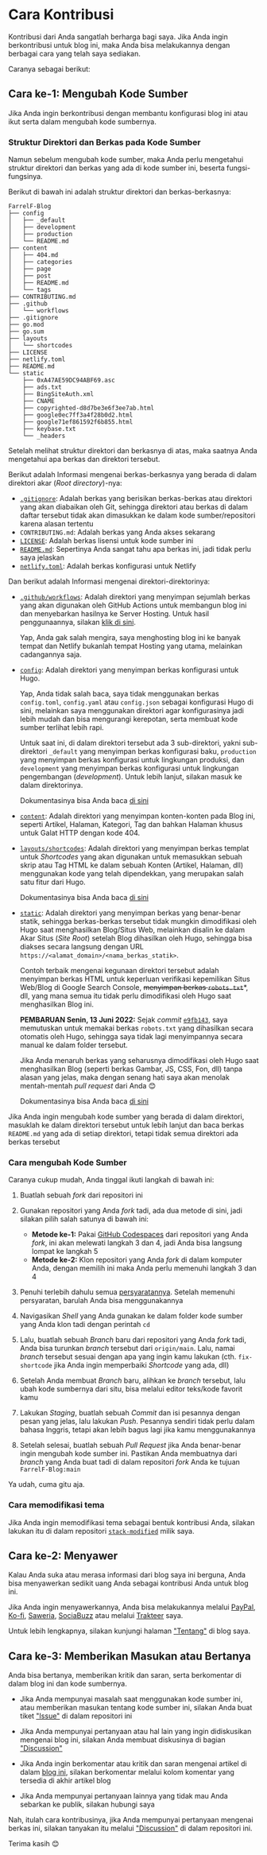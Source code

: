# Cara Kontribusi

Kontribusi dari Anda sangatlah berharga bagi saya. Jika Anda ingin berkontribusi untuk blog ini, maka Anda bisa melakukannya dengan berbagai cara yang telah saya sediakan.

Caranya sebagai berikut:

## Cara ke-1: Mengubah Kode Sumber

Jika Anda ingin berkontribusi dengan membantu konfigurasi blog ini atau ikut serta dalam mengubah kode sumbernya.

### Struktur Direktori dan Berkas pada Kode Sumber

Namun sebelum mengubah kode sumber, maka Anda perlu mengetahui struktur direktori dan berkas yang ada di kode sumber ini, beserta fungsi-fungsinya.

Berikut di bawah ini adalah struktur direktori dan berkas-berkasnya:

```plain
FarrelF-Blog
├── config
│   ├── _default
│   ├── development
│   ├── production
│   └── README.md
├── content
│   ├── 404.md
│   ├── categories
│   ├── page
│   ├── post
│   ├── README.md
│   └── tags
├── CONTRIBUTING.md
├── .github
│   └── workflows
├── .gitignore
├── go.mod
├── go.sum
├── layouts
│   └── shortcodes
├── LICENSE
├── netlify.toml
├── README.md
└── static
    ├── 0xA47AE59DC94ABF69.asc
    ├── ads.txt
    ├── BingSiteAuth.xml
    ├── CNAME
    ├── copyrighted-d8d7be3e6f3ee7ab.html
    ├── google0ec7ff3a4f28b0d2.html
    ├── google71ef861592f6b855.html
    ├── keybase.txt
    └── _headers
```

Setelah melihat struktur direktori dan berkasnya di atas, maka saatnya Anda mengetahui apa berkas dan direktori tersebut.

Berikut adalah Informasi mengenai berkas-berkasnya yang berada di dalam direktori akar (_Root directory_)-nya:

- [`.gitignore`](.gitignore): Adalah berkas yang berisikan berkas-berkas atau direktori yang akan diabaikan oleh Git, sehingga direktori atau berkas di dalam daftar tersebut tidak akan dimasukkan ke dalam kode sumber/repositori karena alasan tertentu
- `CONTRIBUTING.md`: Adalah berkas yang Anda akses sekarang
- [`LICENSE`](LICENSE): Adalah berkas lisensi untuk kode sumber ini
- [`README.md`](README.md): Sepertinya Anda sangat tahu apa berkas ini, jadi tidak perlu saya jelaskan
- [`netlify.toml`](netlify.toml): Adalah berkas konfigurasi untuk Netlify

Dan berikut adalah Informasi mengenai direktori-direktorinya:

- [`.github/workflows`](.github/workflows): Adalah direktori yang menyimpan sejumlah berkas yang akan digunakan oleh GitHub Actions untuk membangun blog ini dan menyebarkan hasilnya ke Server Hosting. Untuk hasil penggunaannya, silakan [klik di sini](https://github.com/FarrelF/Blog/actions).

    Yap, Anda gak salah mengira, saya menghosting blog ini ke banyak tempat dan Netlify bukanlah tempat Hosting yang utama, melainkan cadangannya saja.

- [`config`](config): Adalah direktori yang menyimpan berkas konfigurasi untuk Hugo.

    Yap, Anda tidak salah baca, saya tidak menggunakan berkas `config.toml`, `config.yaml` atau `config.json` sebagai konfigurasi Hugo di sini, melainkan saya menggunakan direktori agar konfigurasinya jadi lebih mudah dan bisa mengurangi kerepotan, serta membuat kode sumber terlihat lebih rapi.

    Untuk saat ini, di dalam direktori tersebut ada 3 sub-direktori, yakni sub-direktori `_default` yang menyimpan berkas konfigurasi baku, `production` yang menyimpan berkas konfigurasi untuk lingkungan produksi, dan `development` yang menyimpan berkas konfigurasi untuk lingkungan pengembangan (_development_). Untuk lebih lanjut, silakan masuk ke dalam direktorinya.

    Dokumentasinya bisa Anda baca [di sini](https://gohugo.io/getting-started/configuration/#configuration-directory)

- [`content`](content): Adalah direktori yang menyimpan konten-konten pada Blog ini, seperti Artikel, Halaman, Kategori, Tag dan bahkan Halaman khusus untuk Galat HTTP dengan kode 404.
- [`layouts/shortcodes`](layouts/shortcodes): Adalah direktori yang menyimpan berkas templat untuk _Shortcodes_ yang akan digunakan untuk memasukkan sebuah skrip atau Tag HTML ke dalam sebuah Konten (Artikel, Halaman, dll) menggunakan kode yang telah dipendekkan, yang merupakan salah satu fitur dari Hugo.

    Dokumentasinya bisa Anda baca [di sini](https://gohugo.io/templates/shortcode-templates/)

- [`static`](static): Adalah direktori yang menyimpan berkas yang benar-benar statik, sehingga berkas-berkas tersebut tidak mungkin dimodifikasi oleh Hugo saat menghasilkan Blog/Situs Web, melainkan disalin ke dalam Akar Situs (_Site Root_) setelah Blog dihasilkan oleh Hugo, sehingga bisa diakses secara langsung dengan URL `https://<alamat_domain>/<nama_berkas_statik>`.

    Contoh terbaik mengenai kegunaan direktori tersebut adalah menyimpan berkas HTML untuk keperluan verifikasi kepemilikan Situs Web/Blog di Google Search Console, ~~menyimpan berkas `robots.txt`~~*, dll, yang mana semua itu tidak perlu dimodifikasi oleh Hugo saat menghasilkan Blog ini.

    **PEMBARUAN Senin, 13 Juni 2022:** Sejak _commit_ [`e9fb143`](https://github.com/FarrelF/Blog/commit/e9fb1439cb3f1cd88d61d014a8d035faf7929f5c), saya memutuskan untuk memakai berkas `robots.txt` yang dihasilkan secara otomatis oleh Hugo, sehingga saya tidak lagi menyimpannya secara manual ke dalam folder tersebut.

    Jika Anda menaruh berkas yang seharusnya dimodifikasi oleh Hugo saat menghasilkan Blog (seperti berkas Gambar, JS, CSS, Fon, dll) tanpa alasan yang jelas, maka dengan senang hati saya akan menolak mentah-mentah _pull request_ dari Anda 😊

    Dokumentasinya bisa Anda baca [di sini](https://gohugo.io/content-management/static-files/)

Jika Anda ingin mengubah kode sumber yang berada di dalam direktori, masuklah ke dalam direktori tersebut untuk lebih lanjut dan baca berkas `README.md` yang ada di setiap direktori, tetapi tidak semua direktori ada berkas tersebut

### Cara mengubah Kode Sumber

Caranya cukup mudah, Anda tinggal ikuti langkah di bawah ini:

1. Buatlah sebuah _fork_ dari repositori ini

2. Gunakan repositori yang Anda _fork_ tadi, ada dua metode di sini, jadi silakan pilih salah satunya di bawah ini:
    - **Metode ke-1:** Pakai [GitHub Codespaces](https://github.com/features/codespaces) dari repositori yang Anda _fork_, ini akan melewati langkah 3 dan 4, jadi Anda bisa langsung lompat ke langkah 5
    - **Metode ke-2:** Klon repositori yang Anda _fork_ di dalam komputer Anda, dengan memilih ini maka Anda perlu memenuhi langkah 3 dan 4

3. Penuhi terlebih dahulu semua [persyaratannya](https://github.com/FarrelF/Blog#persyaratan). Setelah memenuhi persyaratan, barulah Anda bisa menggunakannya

4. Navigasikan _Shell_ yang Anda gunakan ke dalam folder kode sumber yang Anda klon tadi dengan perintah `cd`

5. Lalu, buatlah sebuah _Branch_ baru dari repositori yang Anda _fork_ tadi, Anda bisa turunkan _branch_ tersebut dari `origin/main`. Lalu, namai _branch_ tersebut sesuai dengan apa yang ingin kamu lakukan (cth. `fix-shortcode` jika Anda ingin memperbaiki _Shortcode_ yang ada, dll)

6. Setelah Anda membuat _Branch_ baru, alihkan ke _branch_ tersebut, lalu ubah kode sumbernya dari situ, bisa melalui editor teks/kode favorit kamu

7. Lakukan _Staging_, buatlah sebuah _Commit_ dan isi pesannya dengan pesan yang jelas, lalu lakukan _Push_. Pesannya sendiri tidak perlu dalam bahasa Inggris, tetapi akan lebih bagus lagi jika kamu menggunakannya

8. Setelah selesai, buatlah sebuah _Pull Request_ jika Anda benar-benar ingin mengubah kode sumber ini. Pastikan Anda membuatnya dari _branch_ yang Anda buat tadi di dalam repositori _fork_ Anda ke tujuan `FarrelF-Blog:main`

Ya udah, cuma gitu aja.

### Cara memodifikasi tema

Jika Anda ingin memodifikasi tema sebagai bentuk kontribusi Anda, silakan lakukan itu di dalam repositori [`stack-modified`](https://github.com/FarrelF/stack-modified) milik saya.

## Cara ke-2: Menyawer

Kalau Anda suka atau merasa informasi dari blog saya ini berguna, Anda bisa menyawerkan sedikit uang Anda sebagai kontribusi Anda untuk blog ini.

Jika Anda ingin menyawerkannya, Anda bisa melakukannya melalui [PayPal](https://paypal.me/FarrelF), [Ko-fi](https://ko-fi.com/farrelf), [Saweria](https://saweria.co/FarrelFranqois), [SociaBuzz](https://sociabuzz.com/farrelf/tribe) atau melalui [Trakteer](https://trakteer.id/farrelf/tip) saya.

Untuk lebih lengkapnya, silakan kunjungi halaman ["Tentang"](https://farrel.franqois.id/tentang/#hubungi-saya) di blog saya.

## Cara ke-3: Memberikan Masukan atau Bertanya

Anda bisa bertanya, memberikan kritik dan saran, serta berkomentar di dalam blog ini dan kode sumbernya.

- Jika Anda mempunyai masalah saat menggunakan kode sumber ini, atau memberikan masukan tentang kode sumber ini, silakan Anda buat tiket ["Issue"](https://github.com/FarrelF/Blog/issues) di dalam repositori ini

- Jika Anda mempunyai pertanyaan atau hal lain yang ingin didiskusikan mengenai blog ini, silakan Anda membuat diskusinya di bagian ["Discussion"](https://github.com/FarrelF/Blog/discussions)

- Jika Anda ingin berkomentar atau kritik dan saran mengenai artikel di dalam [blog ini](https://farrel.franqois.id), silakan berkomentar melalui kolom komentar yang tersedia di akhir artikel blog

- Jika Anda mempunyai pertanyaan lainnya yang tidak mau Anda sebarkan ke publik, silakan hubungi saya

Nah, itulah cara kontribusinya, jika Anda mempunyai pertanyaan mengenai berkas ini, silakan tanyakan itu melalui ["Discussion"](https://github.com/FarrelF/Blog/discussions) di dalam repositori ini.

Terima kasih 😊
